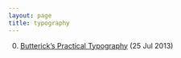 ```yaml
---
layout: page
title: typography
---
```


0. [Butterick’s Practical Typography](/bookmark/2013/07/25/practical-typography.html) (25 Jul 2013) 
